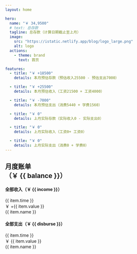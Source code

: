 ```yaml
---
layout: home

hero:
  name: "￥ 34,9500"
  # text: 总存款
  tagline: 总存款（计算日期截止至上月）
  image:
    src: "https://istatic.netlify.app/blog/logo_large.png"
    alt: logo
  actions:
    - theme: brand
      text: 首页

features:
  - title: "￥ +18500"
    details: 本月预估存款（预估收入25500 - 预估支出7000）

  - title: "￥ +25500"
    details: 本月预估收入（工资21500 + 工资4000）

  - title: "￥ -7000"
    details: 本月预估支出（消费5440 + 学费1560）

  - title: "￥ 0"
    details: 上月实际存款（实际收入0 - 实际支出0）

  - title: "￥ 0"
    details: 上月实际收入（工资0+ 工资0）

  - title: "￥ 0"
    details: 上月实际支出（消费0 + 学费0）
---
```


<script setup>
import { ref, computed } from 'vue'
const incomeList = [
    {
        name: '月度工资（待缴）',
        value: 4000,
        time: '2024年1月10日'
    },
    {
        name: '基本工资（上缴）',
        value: 2000,
        time: '2024年1月10日'
    },
    {
        name: '基本工资（取现）',
        value: 6900,
        time: '2024年1月10日'
    },
]
const disburseList = [
    {
        name: '上月支出',
        value: -6400,
        time: '2023年12月'
    },
    {
        name: '预留现金',
        value: -600,
        time: '2023年12月'
    }
]
const income = computed(() => {
    let _income = incomeList.length == 0 ? 0 
    : incomeList.map(item => item.value).reduce((accumulator, current) => accumulator + current) 
    return _income > 0 ? `+${_income}` : '0'
})
const disburse = computed(() => {
  let _disburse = disburseList.length == 0 ? 0 
    : disburseList.map(item => item.value).reduce((accumulator, current) => accumulator + current) 
    return `${_disburse}`
})
const balance = computed(() => {
    let _income = incomeList.length == 0 ? 0 
    : incomeList.map(item => item.value).reduce((accumulator, current) => accumulator + current) 
    let _disburse = disburseList.length == 0 ? 0 
    : disburseList.map(item => item.value).reduce((accumulator, current) => accumulator + current) 
    let _balance = _income + _disburse
    return _balance > 0 ? `+${_balance}` : '0'
})
</script>

<div :class="$style.layout">
    <h2 :class="$style.h2">
        <div>月度账单</div>
        <div :class="$style.h4">（￥ {{ balance }}）</div>
    </h2>
    <h4 :class="$style.h4">全部收入（￥ {{ income }}）</h4>
    <div :class="$style.item" v-for="item in incomeList">
        <div :class="$style.name">{{ item.time }}</div>
        <div :class="$style.value">￥ +{{ item.value }}</div>
        <div :class="$style.name">{{ item.name }}</div>
    </div>
    <h4 :class="$style.h4">全部支出（￥ {{ disburse }}）</h4>
    <div :class="$style.item" v-for="item in disburseList">
        <div :class="$style.name">{{ item.time }}</div>
        <div :class="$style.value">￥ {{ item.value }}</div>
        <div :class="$style.name">{{ item.name }}</div>
    </div>
</div>

<style module>
.layout {
    margin:0 12vw;
    display: flex;
    flex-direction: column;
    justify-content: flex-start;
    align-items: flex-start;
}
.h2 {
    margin: 20px 0 5px;
    font-size: 20px;
    font-weight: bold;
    color: #333333;
}
.h4 {
    margin: 10px 0 5px;
    font-size: 16px;
    font-weight: bold;
    color: #333333;
}
.item {
    width: 100%;
    padding: 8px 0;
    margin: 5px 0;
    display: flex;
    flex-direction: row;
    justify-content: space-between;
    align-items: center;
    background-color: aliceblue;
    border: 1px dashed #ccc;
}
.name {
    height: 100%;
    padding: 0 10px;
    flex: 1;
    display: flex;
    justify-content: scenter;
    align-items: center;
    font-size: 15px;
    font-weight: 500;
    text-align: center;
    color: #333333;
}
.unit {
    height: 100%;
    display: flex;
    flex-direction: row;
    justify-content: scenter;
    align-items: center;
    font-size: 15px;
    font-weight: 500;
    text-align: center;
    color: #333333;
}
.value {
    height: 100%;
    padding: 0 10px;
    flex: 1;
    border-left: 1px dashed #ccc;
    border-right: 1px dashed #ccc;
    display: flex;
    flex-direction: row;
    justify-content: scenter;
    align-items: center;
    font-size: 15px;
    font-weight: 500;
    text-align: center;
    color: #333333;
}
</style>
